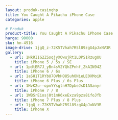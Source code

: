```yaml
---
layout: produk-casinghp
title: You Caught A Pikachu iPhone Case
categories: apple

# Produk
product-title: You Caught A Pikachu iPhone Case
harga: 90000
sku: hn-4916
image-drive: 1jgQ_z-72K5TVhah7RSl89zgG4pJxNV3R
gallery:
  - url: 1HkRIIG2ZSsqjyXOwujRt1LOPS1RzugUU
    title: iPhone 5 / 5s / SE
  - url: 1pdtER7J_yBn4sV2YQhZPnhf_ZkAIN94Z
    title: iPhone 6 / 6s
  - url: 1aSH1T1RYbU7OVhHO85uhONieLE0XMoiK
    title: iPhone 6 Plus / 6s Plus
  - url: 1HvK2u--opnYYsgtnH7DpbeJsD1ASanyr
    title: iPhone 7 / 8
  - url: 1WBSrEiosj0t1mH6xeExza9pzs8ifoJfb
    title: iPhone 7 Plus / 8 Plus
  - url: 1jgQ_z-72K5TVhah7RSl89zgG4pJxNV3R
    title: iPhone X
---
```

